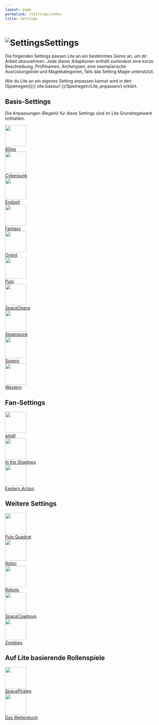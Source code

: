 ```yaml
---
layout: page
permalink: /Settings/index
title: Settings
---
```


<h1><img alt="Settings" src="{{ site.baseurl }}/assets/pics/settings.png"/>Settings</h1>

Die folgenden Settings passen Lite an ein bestimmtes Genre an, um dir Arbeit abzunehmen. Jede dieser Adaptionen enthält zumindest eine kurze Beschreibung, Profilnamen, Archetypen, eine exemplarische Ausrüstungsliste und Magiekategorien, falls das Setting Magie unterstützt.

Wie du Lite an ein eigenes Setting anpassen kannst wird in den [Spielregeln]({{ site.baseurl }}/Spielregeln/Lite_anpassen/) erklärt.

## Basis-Settings

Die Anpassungen (Regeln) für diese Settings sind im Lite Grundregelwerk enthalten.

<div class="row row-cols-2 row-cols-sm-4 row-cols-xl-6 g-4 mb-4">
    <div class="col">
        <div class="card bg-blue text-light h-100">
            <div class="card-body p-1 align-self-center">
                <img src="{{ site.baseurl }}/assets/pics/80ies.png" width="70" height="70">
            </div>
            <div class="card-footer text-center">
                <a class="text-light" href="{{ site.baseurl }}/Settings/80ies/">80ies</a>
            </div>
        </div>
    </div>
    <div class="col">
        <div class="card bg-blue text-light h-100">
            <div class="card-body p-1 align-self-center">
                <img src="{{ site.baseurl }}/assets/pics/cyberpunk.png" width="70" height="70">
            </div>
            <div class="card-footer text-center">
                <a class="text-light" href="{{ site.baseurl }}/Settings/Cyberpunk/">Cyberpunk</a>
            </div>
        </div>
    </div>
    <div class="col">
        <div class="card bg-blue text-light h-100">
            <div class="card-body p-1 align-self-center">
                <img src="{{ site.baseurl }}/assets/pics/endzeit.png" width="70" height="70">
            </div>
            <div class="card-footer text-center">
                <a class="text-light" href="{{ site.baseurl }}/Settings/Endzeit/">Endzeit</a>
            </div>
        </div>
    </div>
    <div class="col">
        <div class="card bg-blue text-light h-100">
            <div class="card-body p-1 align-self-center">
                <img src="{{ site.baseurl }}/assets/pics/fantasy.png" width="70" height="70">
            </div>
            <div class="card-footer text-center">
                <a class="text-light" href="{{ site.baseurl }}/Settings/Fantasy/">Fantasy</a>
            </div>
        </div>
    </div>
    <div class="col">
        <div class="card bg-blue text-light h-100">
            <div class="card-body p-1 align-self-center">
                <img src="{{ site.baseurl }}/assets/pics/orient.png" width="70" height="70">
            </div>
            <div class="card-footer text-center">
                <a class="text-light" href="{{ site.baseurl }}/Settings/Orient/">Orient</a>
            </div>
        </div>
    </div>
    <div class="col">
        <div class="card bg-blue text-light h-100">
            <div class="card-body p-1 align-self-center">
                <img src="{{ site.baseurl }}/assets/pics/pulp.png" width="70" height="70">
            </div>
            <div class="card-footer text-center">
                <a class="text-light" href="{{ site.baseurl }}/Settings/Pulp/">Pulp</a>
            </div>
        </div>
    </div>
    <div class="col">
        <div class="card bg-blue text-light h-100">
            <div class="card-body p-1 align-self-center">
                <img src="{{ site.baseurl }}/assets/pics/spaceopera.png" width="70" height="70">
            </div>
            <div class="card-footer text-center">
                <a class="text-light" href="{{ site.baseurl }}/Settings/SpaceOpera/">SpaceOpera</a>
            </div>
        </div>
    </div>
    <div class="col">
        <div class="card bg-blue text-light h-100">
            <div class="card-body p-1 align-self-center">
                <img src="{{ site.baseurl }}/assets/pics/steampunk.png" width="70" height="70">
            </div>
            <div class="card-footer text-center">
                <a class="text-light" href="{{ site.baseurl }}/Settings/Steampunk/">Steampunk</a>
            </div>
        </div>
    </div>
    <div class="col">
        <div class="card bg-blue text-light h-100">
            <div class="card-body p-1 align-self-center">
                <img src="{{ site.baseurl }}/assets/pics/supers.png" width="70" height="70">
            </div>
            <div class="card-footer text-center">
                <a class="text-light" href="{{ site.baseurl }}/Settings/Supers/">Supers</a>
            </div>
        </div>
    </div>
    <div class="col">
        <div class="card bg-blue text-light h-100">
            <div class="card-body p-1 align-self-center">
                <img src="{{ site.baseurl }}/assets/pics/western.png" width="70" height="70">
            </div>
            <div class="card-footer text-center">
                <a class="text-light" href="{{ site.baseurl }}/Settings/Western/">Western</a>
            </div>
        </div>
    </div>
</div>

## Fan-Settings

<div class="row row-cols-2 row-cols-sm-4 row-cols-xl-6 g-4 mb-4">
    <div class="col">
        <div class="card bg-blue text-light h-100">
            <div class="card-body p-1 align-self-center">
                <img src="{{ site.baseurl }}/assets/pics/small.png" width="70" height="70">
            </div>
            <div class="card-footer text-center">
                <a class="text-light" href="{{ site.baseurl }}/Settings/small/">small</a>
            </div>
        </div>
    </div>
    <div class="col">
        <div class="card bg-blue text-light h-100">
            <div class="card-body p-1 align-self-center">
                <img src="{{ site.baseurl }}/assets/pics/intheshadows.png" width="70" height="70">
            </div>
            <div class="card-footer text-center">
                <a class="text-light" href="{{ site.baseurl }}/Settings/In_the_Shadows/">In the Shadows</a>
            </div>
        </div>
    </div>
    <div class="col">
        <div class="card bg-blue text-light h-100">
            <div class="card-body p-1 align-self-center">
                <img src="{{ site.baseurl }}/assets/pics/easternaction.png" width="70" height="70">
            </div>
            <div class="card-footer text-center">
                <a class="text-light" href="{{ site.baseurl }}/Settings/Eastern_Action/">Eastern Action</a>
            </div>
        </div>
    </div>
</div>

## Weitere Settings

<div class="row row-cols-2 row-cols-sm-4 row-cols-xl-6 g-4 mb-4">
    <div class="col">
        <div class="card bg-blue text-light h-100">
            <div class="card-body p-1 align-self-center">
                <img src="{{ site.baseurl }}/assets/pics/pulpquadrat.png" width="70" height="70">
            </div>
            <div class="card-footer text-center">
                <a class="text-light" href="{{ site.baseurl }}/Settings/Pulp_Quadrat/">Pulp Quadrat</a>
            </div>
        </div>
    </div>
    <div class="col">
        <div class="card bg-blue text-light h-100">
            <div class="card-body p-1 align-self-center">
                <img src="{{ site.baseurl }}/assets/pics/robin.png" width="70" height="70">
            </div>
            <div class="card-footer text-center">
                <a class="text-light" href="{{ site.baseurl }}/Settings/Robin/">Robin</a>
            </div>
        </div>
    </div>
    <div class="col">
        <div class="card bg-blue text-light h-100">
            <div class="card-body p-1 align-self-center">
                <img src="{{ site.baseurl }}/assets/pics/robots.png" width="70" height="70">
            </div>
            <div class="card-footer text-center">
                <a class="text-light" href="{{ site.baseurl }}/Settings/Robots/">Robots</a>
            </div>
        </div>
    </div>
    <div class="col">
        <div class="card bg-blue text-light h-100">
            <div class="card-body p-1 align-self-center">
                <img src="{{ site.baseurl }}/assets/pics/spacecowboys.png" width="70" height="70">
            </div>
            <div class="card-footer text-center">
                <a class="text-light" href="{{ site.baseurl }}/Settings/SpaceCowboys/">SpaceCowboys</a>
            </div>
        </div>
    </div>
    <div class="col">
        <div class="card bg-blue text-light h-100">
            <div class="card-body p-1 align-self-center">
                <img src="{{ site.baseurl }}/assets/pics/zombies.png" width="70" height="70">
            </div>
            <div class="card-footer text-center">
                <a class="text-light" href="{{ site.baseurl }}/Settings/Zombies/">Zombies</a>
            </div>
        </div>
    </div>
</div>

## Auf Lite basierende Rollenspiele

<div class="row row-cols-2 row-cols-sm-4 row-cols-xl-6 g-4 mb-4">
    <div class="col">
        <div class="card bg-blue text-light h-100">
            <div class="card-body p-1 align-self-center">
                <img src="{{ site.baseurl }}/assets/pics/spacepirates.png" width="70" height="70">
            </div>
            <div class="card-footer text-center">
                <a class="text-light" href="{{ site.baseurl }}/Settings/SpacePirates/">SpacePirates</a>
            </div>
        </div>
    </div>
    <div class="col">
        <div class="card bg-blue text-light h-100">
            <div class="card-body p-1 align-self-center">
                <img src="{{ site.baseurl }}/assets/pics/dasweltenbuch.png" width="70" height="70">
            </div>
            <div class="card-footer text-center">
                <a class="text-light" href="{{ site.baseurl }}/Settings/Das_Weltenbuch/">Das Weltenbuch</a>
            </div>
        </div>
    </div>
</div>
